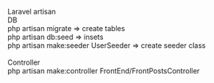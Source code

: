 Laravel artisan<br>
DB<br>
php artisan migrate => create tables<br>
php artisan db:seed => insets<br>
php artisan make:seeder UserSeeder => create seeder class<br>
<br>
Controller<br>
php artisan make:controller FrontEnd/FrontPostsController<br>
